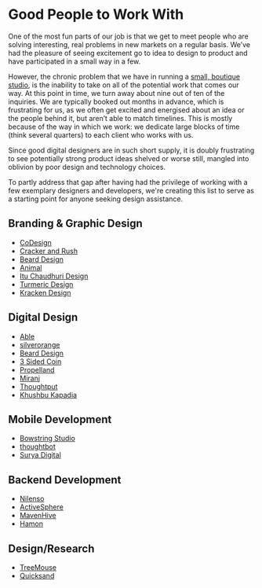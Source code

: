 # Good People to Work With

One of the most fun parts of our job is that we get to meet people who are solving interesting, real problems in new markets on a regular basis. We’ve had the pleasure of seeing excitement go to idea to design to product and have participated in a small way in a few.

However, the chronic problem that we have in running a [small, boutique studio](https://obvious.in/), is the inability to take on all of the potential work that comes our way. At this point in time, we turn away about nine out of ten of the inquiries. We are typically booked out months in advance, which is frustrating for us, as we often get excited and energised about an idea or the people behind it, but aren’t able to match timelines. This is mostly because of the way in which we work: we dedicate large blocks of time \(think several quarters\) to each client who works with us.

Since good digital designers are in such short supply, it is doubly frustrating to see potentially strong product ideas shelved or worse still, mangled into oblivion by poor design and technology choices.

To partly address that gap after having had the privilege of working with a few exemplary designers and developers, we're creating this list to serve as a starting point for anyone seeking design assistance.

## Branding & Graphic Design

* [CoDesign](http://www.codesign.in)
* [Cracker and Rush](https://www.crackerandrush.com/)
* [Beard Design](https://bearddesign.co/)
* [Animal](https://www.weareanimal.co/)
* [Itu Chaudhuri Design](http:/icdindia.com)
* [Turmeric Design](http://www.turmericdesign.com/)
* [Kracken Design](http://krackndesign.com/)

## Digital Design

* [Able](https://able.do/)
* [silverorange](https://www.silverorange.com/)
* [Beard Design](https://bearddesign.co/)
* [3 Sided Coin](https://3sided.co.in)
* [Propelland](http://propelland.com)
* [Miranj](https://miranj.in/)
* [Thoughtput](https://thoughtput.in/)
* [Khushbu Kapadia](https://www.khushbukapadia.com/)

## Mobile Development

* [Bowstring Studio](http://bowstringstudio.in/)
* [thoughtbot](https://thoughtbot.com/)
* [Surya Digital](https://www.surya-digital.com)

## Backend Development

* [Nilenso](https://nilenso.com/)
* [ActiveSphere](https://www.activesphere.com/)
* [MavenHive](http://www.mavenhive.in/)
* [Hamon](https://hamon.in/)

## Design/Research

* [TreeMouse](http://www.treemouse.in/)
* [Quicksand](http://quicksand.co.in/)


